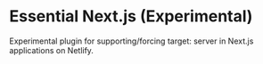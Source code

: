# Essential Next.js (Experimental)

Experimental plugin for supporting/forcing target: server in Next.js applications on Netlify.

